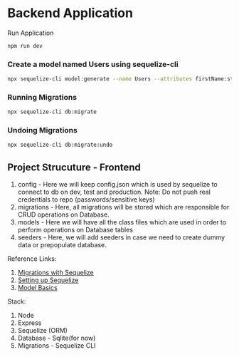 # Backend Application

Run Application
```sh
npm run dev
```

### Create a model named Users using sequelize-cli

```sh
npx sequelize-cli model:generate --name Users --attributes firstName:string,lastName:string,email:string
```

### Running Migrations

```sh
npx sequelize-cli db:migrate
```

### Undoing Migrations
```sh
npx sequelize-cli db:migrate:undo
```

Project Strucuture - Frontend
------------------------------------

1. config - Here we will keep config.json which is used by sequelize to connect to db on dev, test and production. Note: Do not push real credentials to repo (passwords/sensitive keys)
2. migrations - Here, all migrations will be stored which are responsible for CRUD operations on Database.
3. models - Here we will have all the class files which are used in order to perform operations on Database tables
4. seeders - Here, we will add seeders in case we need to create dummy data or prepopulate database.


Reference Links: 
1. [Migrations with Sequelize](https://sequelize.org/docs/v6/other-topics/migrations/)
2. [Setting up Sequelize](https://sequelize.org/docs/v6/getting-started/)
3. [Model Basics](https://sequelize.org/docs/v6/core-concepts/model-basics/)


Stack:
1. Node
2. Express
3. Sequelize (ORM)
4. Database - Sqlite(for now)
5. Migrations - Sequelize CLI